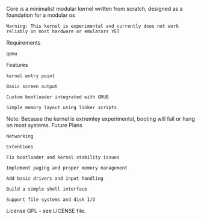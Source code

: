
Core is a minimalist modular kernel written from scratch, designed as a foundation for a modular os

    Warning: This kernel is experimental and currently does not work reliably on most hardware or emulators YET

Requirements

    qemu

Features

    kernel entry point

    Basic screen output

    Custom bootloader integrated with GRUB

    Simple memory layout using linker scripts


Note: Because the kernel is extremley experimental, booting will fail or hang on most systems.
Future Plans

    Networking

    Extentions
    
    Fix bootloader and kernel stability issues

    Implement paging and proper memory management

    Add basic drivers and input handling

    Build a simple shell interface

    Support file systems and disk I/O

License
GPL - see LICENSE file.
